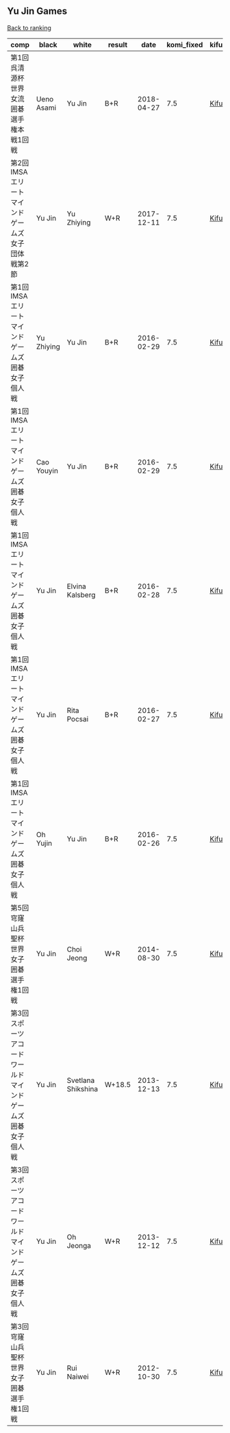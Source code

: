 ## Yu Jin Games

[Back to ranking](../../index.md)




| **comp** | **black** | **white** | **result** | **date** | **komi_fixed** | **kifu** | 
| --- | --- | --- | --- | --- | --- | --- |
| 第1回呉清源杯世界女流囲碁選手権本戦1回戦 | Ueno Asami | Yu Jin | B+R | 2018-04-27 | 7.5 | [Kifu](https://kifudepot.net/kifucontents.php?id=irJJul6M2gGGjlkDmrNAXA%3D%3D) | 
| 第2回IMSAエリートマインドゲームズ女子団体戦第2節 | Yu Jin | Yu Zhiying | W+R | 2017-12-11 | 7.5 | [Kifu](https://kifudepot.net/kifucontents.php?id=wCSK7a0dtJYMc95hdUagkQ%3D%3D) | 
| 第1回IMSAエリートマインドゲームズ囲碁女子個人戦 | Yu Zhiying | Yu Jin | B+R | 2016-02-29 | 7.5 | [Kifu](https://kifudepot.net/kifucontents.php?id=NIk15AzPrZcnbo6EnZtujw%3D%3D) | 
| 第1回IMSAエリートマインドゲームズ囲碁女子個人戦 | Cao Youyin | Yu Jin | B+R | 2016-02-29 | 7.5 | [Kifu](https://kifudepot.net/kifucontents.php?id=mdzs3fC2%2BOxKtOrLqVMTcQ%3D%3D) | 
| 第1回IMSAエリートマインドゲームズ囲碁女子個人戦 | Yu Jin | Elvina Kalsberg | B+R | 2016-02-28 | 7.5 | [Kifu](https://kifudepot.net/kifucontents.php?id=xI6cRzYXmqXmIzgjuzcoGQ%3D%3D) | 
| 第1回IMSAエリートマインドゲームズ囲碁女子個人戦 | Yu Jin | Rita Pocsai | B+R | 2016-02-27 | 7.5 | [Kifu](https://kifudepot.net/kifucontents.php?id=lPHhhLj1sTRyNSBWMvYkOw%3D%3D) | 
| 第1回IMSAエリートマインドゲームズ囲碁女子個人戦 | Oh Yujin | Yu Jin | B+R | 2016-02-26 | 7.5 | [Kifu](https://kifudepot.net/kifucontents.php?id=cBbwkKvGrlHOcyabMtm59w%3D%3D) | 
| 第5回穹窿山兵聖杯世界女子囲碁選手権1回戦 | Yu Jin | Choi Jeong | W+R | 2014-08-30 | 7.5 | [Kifu](https://kifudepot.net/kifucontents.php?id=%2Bgt9KY%2FS9PjWO%2B0yS%2Fxqbg%3D%3D) | 
| 第3回スポーツアコードワールドマインドゲームズ囲碁女子個人戦 | Yu Jin | Svetlana Shikshina | W+18.5 | 2013-12-13 | 7.5 | [Kifu](https://kifudepot.net/kifucontents.php?id=rJ%2BU3sj%2BgkXk6UuiyqH4Sw%3D%3D) | 
| 第3回スポーツアコードワールドマインドゲームズ囲碁女子個人戦 | Yu Jin | Oh Jeonga | W+R | 2013-12-12 | 7.5 | [Kifu](https://kifudepot.net/kifucontents.php?id=72ou03huwoKE86i85fr3UA%3D%3D) | 
| 第3回穹窿山兵聖杯世界女子囲碁選手権1回戦 | Yu Jin | Rui Naiwei | W+R | 2012-10-30 | 7.5 | [Kifu](https://kifudepot.net/kifucontents.php?id=psYYfxaMuU9unyonHHh9BQ%3D%3D) |




